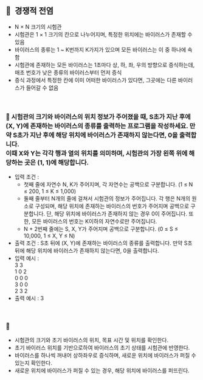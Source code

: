 ## **🧸  경쟁적 전염**

- N × N 크기의 시험관
- 시험관은 1 × 1 크기의 칸으로 나누어지며, 특정한 위치에는 바이러스가 존재할 수 있음
- 바이러스의 종류는 1 ~ K번까지 K가지가 있으며 모든 바이러스는 이 중 하나에 속함
- 시험관에 존재하는 모든 바이러스는 1초마다 상, 하, 좌, 우의 방향으로 증식하는데, 매초 번호가 낮은 종류의 바이러스부터 먼저 증식
- 증식 과정에서 특정한 칸에 이미 어떠한 바이러스가 있다면, 그곳에는 다른 바이러스가 들어갈 수 없음
<br/>

### **🚪 시험관의 크기와 바이러스의 위치 정보가 주어졌을 때, S초가 지난 후에 (X, Y)에 존재하는 바이러스의 종류를 출력하는 프로그램을 작성하세요. 만약 S초가 지난 후에 해당 위치에 바이러스가 존재하지 않는다면, 0을 출력합니다. <br/> 이때 X와 Y는 각각 행과 열의 위치를 의미하며, 시험관의 가장 왼쪽 위에 해당하는 곳은 (1, 1)에 해당합니다.**

- 입력 조건 :
    - 첫째 줄에 자연수 N, K가 주어지며, 각 자연수는 공백으로 구분합니다. (1 ≤ N ≤ 200, 1 ≤ K ≤ 1,000)
    - 둘째 줄부터 N개의 줄에 걸쳐서 시험관의 정보가 주어집니다. 각 행은 N개의 원소로 구성되며, 해당 위치에 존재하는 바이러스의 번호가 주어지며 공백으로 구분합니다. 단, 해당 위치에 바이러스가 존재하지 않는 경우 0이 주어집니다. 또한, 모든 바이러스의 번호는 K이하의 자연수로만 주어집니다.
    - N + 2번째 줄에는 S, X, Y가 주어지며 공백으로 구분합니다. (0 ≤ S ≤ 10,000, 1 ≤ X, Y ≤ N)
- 출력 조건 : S초 뒤에 (X, Y)에 존재하는 바이러스의 종류를 출력합니다. 만약 S초 뒤에 해당 위치에 바이러스가 존재하지 않는다면, 0을 출력합니다.
- 입력 예시 : <br/>
    3 3 <br/>
    1 0 2 <br/>
    0 0 0 <br/>
    3 0 0 <br/>
    2 3 2 <br/>
- 출력 예시 : 3
<br/>

### **🔑**

- 시험관의 크기와 초기 바이러스의 위치, 목표 시간 및 위치를 확인한다.
- 초기 바이러스 위치를 기반으로하여 바이러스의 초기 상태를 시험관에 반영한다.
- 바이러스를 하나씩 꺼내어 상하좌우로 증식하며, 새로운 위치에 바이러스가 퍼질 수 있는지 확인한다.
- 새로운 위치에 바이러스가 퍼질 수 있는 경우, 해당 위치에 바이러스를 퍼뜨린다.
